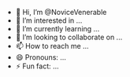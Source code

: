- 👋 Hi, I’m @NoviceVenerable
- 👀 I’m interested in ...
- 🌱 I’m currently learning ...
- 💞️ I’m looking to collaborate on ...
- 📫 How to reach me ...
- 😄 Pronouns: ...
- ⚡ Fun fact: ...

<!---
NoviceVenerable/NoviceVenerable is a ✨ special ✨ repository because its `README.md` (this file) appears on your GitHub profile.
You can click the Preview link to take a look at your changes.
--->
